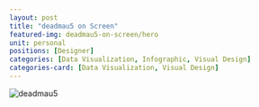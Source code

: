 ```yaml
---
layout: post
title: "deadmau5 on Screen"
featured-img: deadmau5-on-screen/hero
unit: personal
positions: [Designer]
categories: [Data Visualization, Infographic, Visual Design]
categories-card: [Data Visualization, Visual Design]
---
```


![deadmau5](/assets/img/posts/deadmau5-on-screen/P3.png#center)